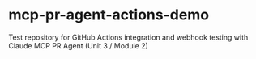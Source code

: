 # mcp-pr-agent-actions-demo
Test repository for GitHub Actions integration and webhook testing with Claude MCP PR Agent (Unit 3 / Module 2)
